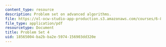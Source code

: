 ```yaml
---
content_type: resource
description: Problem set on advanced algorithms.
file: https://ol-ocw-studio-app-production.s3.amazonaws.com/courses/6-854j-advanced-algorithms-fall-2008/18565004ba2bba2e5974156903dd320e_ps4.pdf
file_type: application/pdf
resourcetype: Document
title: Problem Set 4
uid: 18565004-ba2b-ba2e-5974-156903dd320e
---
```

